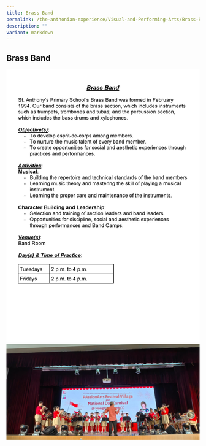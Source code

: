 ```yaml
---
title: Brass Band
permalink: /the-anthonian-experience/Visual-and-Performing-Arts/Brass-Band/
description: ""
variant: markdown
---
```

## Brass Band
![](/images/CCA%20info%202024/2024_SAPS_PSE_CCA_Information_for_website_25_Sep_Page_06.jpg)
![](/images/2023/band01.jpeg)